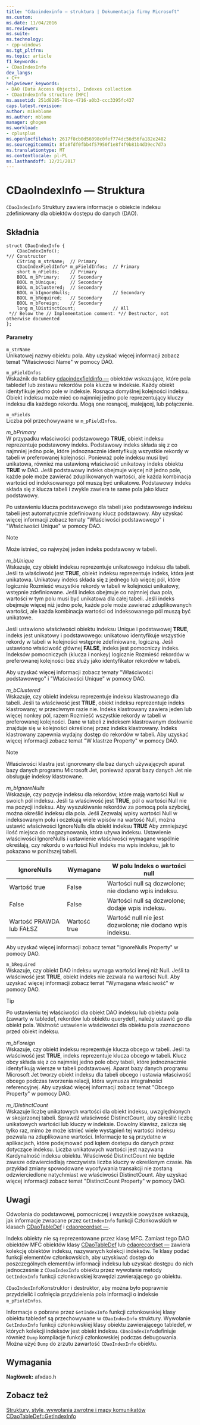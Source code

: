 ```yaml
---
title: "Cdaoindexinfo — struktura | Dokumentacja firmy Microsoft"
ms.custom: 
ms.date: 11/04/2016
ms.reviewer: 
ms.suite: 
ms.technology:
- cpp-windows
ms.tgt_pltfrm: 
ms.topic: article
f1_keywords:
- CDaoIndexInfo
dev_langs:
- C++
helpviewer_keywords:
- DAO (Data Access Objects), Indexes collection
- CDaoIndexInfo structure [MFC]
ms.assetid: 251d8285-78ce-4716-a0b3-ccc3395fc437
caps.latest.revision: 
author: mikeblome
ms.author: mblome
manager: ghogen
ms.workload:
- cplusplus
ms.openlocfilehash: 2617f8cb0d56098c0fef774dc56d56fa182e2482
ms.sourcegitcommit: 8fa8fdf0fbb4f57950f1e8f4f9b81b4d39ec7d7a
ms.translationtype: MT
ms.contentlocale: pl-PL
ms.lasthandoff: 12/21/2017
---
```

# <a name="cdaoindexinfo-structure"></a>CDaoIndexInfo — Struktura
`CDaoIndexInfo` Struktury zawiera informacje o obiekcie indeksu zdefiniowany dla obiektów dostępu do danych (DAO).  
  
## <a name="syntax"></a>Składnia  
  
```  
struct CDaoIndexInfo {  
    CDaoIndexInfo();
*// Constructor  
    CString m_strName;  // Primary  
    CDaoIndexFieldInfo* m_pFieldInfos;  // Primary  
    short m_nFields;    // Primary  
    BOOL m_bPrimary;    // Secondary  
    BOOL m_bUnique;     // Secondary  
    BOOL m_bClustered;  // Secondary  
    BOOL m_bIgnoreNulls;                // Secondary  
    BOOL m_bRequired;   // Secondary  
    BOOL m_bForeign;    // Secondary  
    long m_lDistinctCount;              // All  
 *// Below the // Implementation comment: *// Destructor, not otherwise documented  
};   
```  
  
#### <a name="parameters"></a>Parametry  
 `m_strName`  
 Unikatowej nazwy obiektu pola. Aby uzyskać więcej informacji zobacz temat "Właściwości Name" w pomocy DAO.  
  
 `m_pFieldInfos`  
 Wskaźnik do tablicy [cdaoindexfieldinfo —](../../mfc/reference/cdaoindexfieldinfo-structure.md) obiektów wskazujące, które pola tabledef lub zestawu rekordów pola klucza w indeksie. Każdy obiekt identyfikuje jedno pole w indeksie. Rosnąca domyślnej kolejności indeksu. Obiekt indeksu może mieć co najmniej jedno pole reprezentujący kluczy indeksu dla każdego rekordu. Mogą one rosnącej, malejącej, lub połączenie.  
  
 `m_nFields`  
 Liczba pól przechowywane w `m_pFieldInfos`.  
  
 *m_bPrimary*  
 W przypadku właściwości podstawowego **TRUE**, obiekt indeksu reprezentuje podstawowy indeks. Podstawowy indeks składa się z co najmniej jedno pole, które jednoznacznie identyfikują wszystkie rekordy w tabeli w preferowanej kolejności. Ponieważ pole indeksu musi być unikatowa, również ma ustawioną właściwość unikatowy indeks obiektu **TRUE** w DAO. Jeśli podstawowy indeks obejmuje więcej niż jedno pole, każde pole może zawierać zduplikowanych wartości, ale każda kombinacja wartości od indeksowanego pól muszą być unikatowe. Podstawowy indeks składa się z klucza tabeli i zwykle zawiera te same pola jako klucz podstawowy.  
  
 Po ustawieniu klucza podstawowego dla tabeli jako podstawowego indeksu tabeli jest automatycznie zdefiniowany klucz podstawowy. Aby uzyskać więcej informacji zobacz tematy "Właściwości podstawowego" i "Właściwości Unique" w pomocy DAO.  
  
> [!NOTE]
>  Może istnieć, co najwyżej jeden indeks podstawowy w tabeli.  
  
 *m_bUnique*  
 Wskazuje, czy obiekt indeksu reprezentuje unikatowego indeksu dla tabeli. Jeśli ta właściwość jest **TRUE**, obiekt indeksu reprezentuje indeks, która jest unikatowa. Unikatowy indeks składa się z jednego lub więcej pól, które logicznie Rozmieść wszystkie rekordy w tabeli w kolejności unikatowy, wstępnie zdefiniowane. Jeśli indeks obejmuje co najmniej dwa pola, wartości w tym polu musi być unikatowa dla całej tabeli. Jeśli indeks obejmuje więcej niż jedno pole, każde pole może zawierać zduplikowanych wartości, ale każda kombinacja wartości od indeksowanego pól muszą być unikatowe.  
  
 Jeśli ustawiono właściwości obiektu indeksu Unique i podstawowej **TRUE**, indeks jest unikatowy i podstawowego: unikatowo identyfikuje wszystkie rekordy w tabeli w kolejności wstępnie zdefiniowane, logiczną. Jeśli ustawiono właściwość głównej **FALSE**, indeks jest pomocniczy indeks. Indeksów pomocniczych (klucza i nonkey) logicznie Rozmieść rekordów w preferowanej kolejności bez służy jako identyfikator rekordów w tabeli.  
  
 Aby uzyskać więcej informacji zobacz tematy "Właściwości podstawowego" i "Właściwości Unique" w pomocy DAO.  
  
 *m_bClustered*  
 Wskazuje, czy obiekt indeksu reprezentuje indeksu klastrowanego dla tabeli. Jeśli ta właściwość jest **TRUE**, obiekt indeksu reprezentuje indeks klastrowany; w przeciwnym razie nie. Indeks klastrowany zawiera jeden lub więcej nonkey pól, razem Rozmieść wszystkie rekordy w tabeli w preferowanej kolejności. Dane w tabeli z indeksem klastrowanym dosłownie znajduje się w kolejności określonej przez indeks klastrowany. Indeks klastrowany zapewnia wydajny dostęp do rekordów w tabeli. Aby uzyskać więcej informacji zobacz temat "W klastrze Property" w pomocy DAO.  
  
> [!NOTE]
>  Właściwości klastra jest ignorowany dla baz danych używających aparat bazy danych programu Microsoft Jet, ponieważ aparat bazy danych Jet nie obsługuje indeksy klastrowane.  
  
 *m_bIgnoreNulls*  
 Wskazuje, czy pozycje indeksu dla rekordów, które mają wartości Null w swoich pól indeksu. Jeśli ta właściwość jest **TRUE**, pól o wartości Null nie ma pozycji indeksu. Aby wyszukiwanie rekordów za pomocą pola szybciej, można określić indeksu dla pola. Jeśli Zezwalaj wpisy wartości Null w indeksowanym polu i oczekują wiele wpisów na wartość Null, można ustawić właściwości IgnoreNulls dla obiekt indeksu **TRUE** Aby zmniejszyć ilość miejsca do magazynowania, która używa indeksu. Ustawienie właściwości IgnoreNulls i ustawienie właściwości wymagane wspólnie określają, czy rekordu o wartości Null indeks ma wpis indeksu, jak to pokazano w poniższej tabeli.  
  
|IgnoreNulls|Wymagane|W polu Indeks o wartości null|  
|-----------------|--------------|-------------------------|  
|Wartość true|False|Wartości null są dozwolone; nie dodano wpis indeksu.|  
|False|False|Wartości null są dozwolone; dodaje wpis indeksu.|  
|Wartość PRAWDA lub FAŁSZ|Wartość true|Wartość null nie jest dozwolona; nie dodano wpis indeksu.|  
  
 Aby uzyskać więcej informacji zobacz temat "IgnoreNulls Property" w pomocy DAO.  
  
 `m_bRequired`  
 Wskazuje, czy obiekt DAO indeksu wymaga wartości innej niż Null. Jeśli ta właściwość jest **TRUE**, obiekt indeks nie zezwala na wartości Null. Aby uzyskać więcej informacji zobacz temat "Wymagana właściwość" w pomocy DAO.  
  
> [!TIP]
>  Po ustawieniu tej właściwości dla obiekt DAO indeksu lub obiektu pola (zawarty w tabledef, rekordów lub obiektu querydef), należy ustawić go dla obiekt pola. Ważność ustawienie właściwości dla obiektu pola zaznaczono przed obiekt indeksu.  
  
 *m_bForeign*  
 Wskazuje, czy obiekt indeksu reprezentuje klucza obcego w tabeli. Jeśli ta właściwość jest **TRUE**, indeks reprezentuje klucza obcego w tabeli. Klucz obcy składa się z co najmniej jedno pole obcy tabeli, które jednoznacznie identyfikują wiersze w tabeli podstawowej. Aparat bazy danych programu Microsoft Jet tworzy obiekt indeksu dla tabeli obcego i ustawia właściwość obcego podczas tworzenia relacji, która wymusza integralności referencyjnej. Aby uzyskać więcej informacji zobacz temat "Obcego Property" w pomocy DAO.  
  
 *m_lDistinctCount*  
 Wskazuje liczbę unikatowych wartości dla obiekt indeksu, uwzględnionych w skojarzonej tabeli. Sprawdź właściwość DistinctCount, aby określić liczbę unikatowych wartości lub kluczy w indeksie. Dowolny klawisz, zalicza się tylko raz, mimo że może istnieć wiele wystąpień tej wartości indeksu pozwala na zduplikowane wartości. Informacje te są przydatne w aplikacjach, które podejmować pod kątem dostępu do danych przez dotyczące indeksu. Liczba unikatowych wartości jest nazywana Kardynalność indeksu obiektu. Właściwość DistinctCount nie będzie zawsze odzwierciedlają rzeczywista liczba kluczy w określonym czasie. Na przykład zmiany spowodowane wycofywania transakcji nie zostaną odzwierciedlone natychmiast we właściwości DistinctCount. Aby uzyskać więcej informacji zobacz temat "DistinctCount Property" w pomocy DAO.  
  
## <a name="remarks"></a>Uwagi  
 Odwołania do podstawowej, pomocniczej i wszystkie powyższe wskazują, jak informacje zwracane przez `GetIndexInfo` funkcji Członkowskich w klasach [CDaoTableDef](../../mfc/reference/cdaotabledef-class.md#getindexinfo) i [cdaorecordset —](../../mfc/reference/cdaorecordset-class.md#getindexinfo).  
  
 Indeks obiekty nie są reprezentowane przez klasę MFC. Zamiast tego DAO obiektów MFC obiektów klasy [CDaoTableDef](../../mfc/reference/cdaotabledef-class.md) lub [cdaorecordset —](../../mfc/reference/cdaorecordset-class.md) zawiera kolekcję obiektów indeksu, nazywanych kolekcji indeksów. Te klasy podać funkcji elementów członkowskich, aby uzyskiwać dostęp do poszczególnych elementów informacji indeksu lub uzyskać dostępu do nich jednocześnie z `CDaoIndexInfo` obiektu przez wywołanie metody `GetIndexInfo` funkcji członkowskiej krawędzi zawierającego go obiektu.  
  
 `CDaoIndexInfo`Konstruktor i destruktor, aby można było poprawnie przydzielić i cofnięcia przydzielenia pola informacji o indeksie `m_pFieldInfos`.  
  
 Informacje o pobrane przez `GetIndexInfo` funkcji członkowskiej klasy obiektu tabledef są przechowywane w `CDaoIndexInfo` struktury. Wywołanie `GetIndexInfo` funkcji członkowskiej klasy obiektu zawierającego tabledef, w których kolekcji indeksów jest obiekt indeksu. `CDaoIndexInfo`definiuje również `Dump` kompilacje funkcji członkowskiej podczas debugowania. Można użyć `Dump` do zrzutu zawartość `CDaoIndexInfo` obiektu.  
  
## <a name="requirements"></a>Wymagania  
 **Nagłówek:** afxdao.h  
  
## <a name="see-also"></a>Zobacz też  
 [Struktury, style, wywołania zwrotne i mapy komunikatów](../../mfc/reference/structures-styles-callbacks-and-message-maps.md)   
 [CDaoTableDef::GetIndexInfo](../../mfc/reference/cdaotabledef-class.md#getindexinfo)

